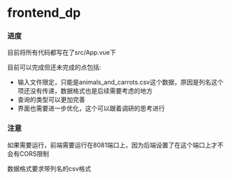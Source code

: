 # frontend_dp

### 进度

目前将所有代码都写在了src/App.vue下

目前可以完成但还未完成的点包括:

+ 输入文件限定，只能是animals_and_carrots.csv这个数据，原因是列名这个项还没有传递，数据格式也是后续需要考虑的地方
+ 查询的类型可以更加完善
+ 界面也需要进一步优化，这个可以跟着调研的思考进行

### 注意

如果需要运行，前端需要运行在8081端口上，因为后端设置了在这个端口上才不会有CORS限制

数据格式要求带列名的csv格式